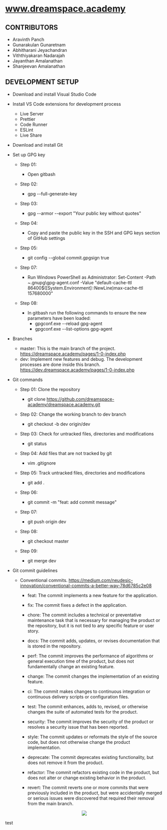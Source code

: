 # www.dreamspace.academy

## CONTRIBUTORS

- Aravinth Panch
- Gunarakulan Gunaretnam
- Abhitharani Jeyachandran
- Viththiyakaran Nadarajah
- Jayanthan Amalanathan
- Shanjeevan Amalanathan

## DEVELOPMENT SETUP

- Download and install Visual Studio Code
- Install VS Code extensions for development process

  - Live Server
  - Prettier
  - Code Runner
  - ESLint
  - Live Share

- Download and install Git
- Set up GPG key

  - Step 01:

    - Open gitbash

  - Step 02:

    - gpg --full-generate-key

  - Step 03:

    - gpg --armor --export "Your public key without quotes"

  - Step 04:

    - Copy and paste the public key in the SSH and GPG keys section of GitHub settings

  - Step 05:

    - git config --global commit.gpgsign true

  - Step 07:
    - Run Windows PowerShell as Administrator:
      Set-Content -Path ~\.gnupg\gpg-agent.conf -Value "default-cache-ttl 86400$([System.Environment]::NewLine)max-cache-ttl 157680000"
  - Step 08:
    - In gitbash run the following commands to ensure the new parameters have been loaded:
      - gpgconf.exe --reload gpg-agent
      - gpgconf.exe --list-options gpg-agent

- Branches

  - master: This is the main branch of the project. https://dreamspace.academy/pages/1-0-index.php
  - dev: Implement new features and debug. The development processes are done inside this branch. https://dev.dreamspace.academy/pages/1-0-index.php

- Git commands

  - Step 01: Clone the repository

    - git clone https://github.com/dreamspace-academy/dreamspace.academy.git

  - Step 02: Change the working branch to dev branch

    - git checkout -b dev origin/dev

  - Step 03: Check for untracked files, directories and modifications

    - git status

  - Step 04: Add files that are not tracked by git

    - vim .gitignore

  - Step 05: Track untracked files, directories and modifications

    - git add .

  - Step 06:

    - git commit -m "feat: add commit message"

  - Step 07:

    - git push origin dev

  - Step 08:

    - git checkout master

  - Step 09:

    - git merge dev

- Git commit guidelines

  - Conventional commits. https://medium.com/neudesic-innovation/conventional-commits-a-better-way-78d6785c2e08

    - feat: The commit implements a new feature for the application.

    - fix: The commit fixes a defect in the application.

    - chore: The commit includes a technical or preventative maintenance task that is necessary for managing the product or the repository, but it is not tied to any specific feature or user story.

    - docs: The commit adds, updates, or revises documentation that is stored in the repository.

    - perf: The commit improves the performance of algorithms or general execution time of the product, but does not fundamentally change an existing feature.

    - change: The commit changes the implementation of an existing feature.

    - ci: The commit makes changes to continuous integration or continuous delivery scripts or configuration files.

    - test: The commit enhances, adds to, revised, or otherwise changes the suite of automated tests for the product.

    - security: The commit improves the security of the product or resolves a security issue that has been reported.

    - style: The commit updates or reformats the style of the source code, but does not otherwise change the product implementation.

    - deprecate: The commit deprecates existing functionality, but does not remove it from the product.

    - refactor: The commit refactors existing code in the product, but does not alter or change existing behavior in the product.

    - revert: The commit reverts one or more commits that were previously included in the product, but were accidentally merged or serious issues were discovered that required their removal from the main branch.

<p align="center">
<img src="./media/others/web-screen.png">
</p>
test
